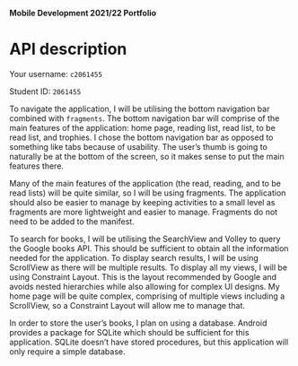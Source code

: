 **Mobile Development 2021/22 Portfolio**
# API description

Your username: `c2061455`

Student ID: `2061455`

To navigate the application, I will be utilising the bottom navigation bar combined with `fragments`. The bottom navigation bar will comprise of the main features of the application: home page, reading list, read list, to be read list, and trophies. I chose the bottom navigation bar as opposed to something like tabs because of usability. The user’s thumb is going to naturally be at the bottom of the screen, so it makes sense to put the main features there.

Many of the main features of the application (the read, reading, and to be read lists) will be quite similar, so I will be using fragments. The application should also be easier to manage by keeping activities to a small level as fragments are more lightweight and easier to manage. Fragments do not need to be added to the manifest.

To search for books, I will be utilising the SearchView and Volley to query the Google books API. This should be sufficient to obtain all the information needed for the application. To display search results, I will be using ScrollView as there will be multiple results. To display all my views, I will be using Constraint Layout. This is the layout recommended by Google and avoids nested hierarchies while also allowing for complex UI designs. My home page will be quite complex, comprising of multiple views including a ScrollView, so a Constraint Layout will allow me to manage that.

In order to store the user’s books, I plan on using a database. Android provides a package for SQLite which should be sufficient for this application. SQLite doesn’t have stored procedures, but this application will only require a simple database. 
